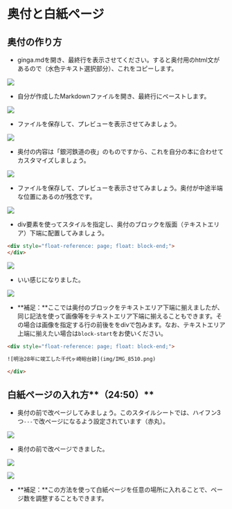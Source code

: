 # 奥付と白紙ページ

## 奥付の作り方

- ginga.mdを開き、最終行を表示させてください。すると奥付用のhtml文があるので（水色テキスト選択部分）、これをコピーします。

![](./images/4-create-your-book-in-vivliostyle-2/6-how-to-make-a-colophon/4-6-1.png)

- 自分が作成したMarkdownファイルを開き、最終行にペーストします。

![](./images/4-create-your-book-in-vivliostyle-2/6-how-to-make-a-colophon/4-6-2.png)

- ファイルを保存して、プレビューを表示させてみましょう。

![](./images/4-create-your-book-in-vivliostyle-2/6-how-to-make-a-colophon/4-6-3.png)

- 奥付の内容は「銀河鉄道の夜」のものですから、これを自分の本に合わせてカスタマイズしましょう。

![](./images/4-create-your-book-in-vivliostyle-2/6-how-to-make-a-colophon/4-6-4.png)

- ファイルを保存して、プレビューを表示させてみましょう。奥付が中途半端な位置にあるのが残念です。

![](./images/4-create-your-book-in-vivliostyle-2/6-how-to-make-a-colophon/4-6-5.png)

- div要素を使ってスタイルを指定し、奥付のブロックを版面（テキストエリア）下端に配置してみましょう。

```html
<div style="float-reference: page; float: block-end;">
</div>
```

![](./images/4-create-your-book-in-vivliostyle-2/6-how-to-make-a-colophon/4-6-6.png)

- いい感じになりました。

![](./images/4-create-your-book-in-vivliostyle-2/6-how-to-make-a-colophon/4-6-7.png)

- **補足：**ここでは奥付のブロックをテキストエリア下端に揃えましたが、同じ記法を使って画像等をテキストエリア下端に揃えることもできます。その場合は画像を指定する行の前後ををdivで包みます。なお、テキストエリア上端に揃えたい場合は`block-start`をお使いください。

```html
<div style="float-reference: page; float: block-end;">

![明治28年に竣工した千代ヶ崎砲台跡](img/IMG_8510.png)

</div>
```


## 白紙ページの入れ方**（24:50）**

- 奥付の前で改ページしてみましょう。このスタイルシートでは、ハイフン3つ`---`で改ページになるよう設定されています（赤丸）。

![](./images/4-create-your-book-in-vivliostyle-2/6-how-to-make-a-colophon/4-6-8.png)

- 奥付の前で改ページできました。

![](./images/4-create-your-book-in-vivliostyle-2/6-how-to-make-a-colophon/4-6-9.png)

![](./images/4-create-your-book-in-vivliostyle-2/6-how-to-make-a-colophon/4-6-10.png)

- **補足：**この方法を使って白紙ページを任意の場所に入れることで、ページ数を調整することもできます。